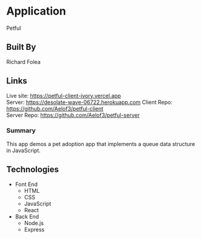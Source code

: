 # Application
Petful

## Built By
Richard Folea

## Links
Live site: https://petful-client-ivory.vercel.app  
Server: https://desolate-wave-06722.herokuapp.com
Client Repo: https://github.com/Aelof3/petful-client  
Server Repo: https://github.com/Aelof3/petful-server  

### Summary
This app demos a pet adoption app that implements a queue data structure in JavaScript.

## Technologies
- Font End
  * HTML
  * CSS
  * JavaScript
  * React
- Back End
  * Node.js
  * Express

